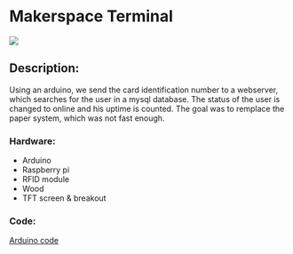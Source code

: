 # Makerspace Terminal
![](https://github.com/EmperorKayobi/MakerBorne/main/borne.jpg) 
## Description:
Using an arduino, we send the card identification number to a webserver, which searches for the user in a mysql database.
The status of the user is changed to online and his uptime is counted. The goal was to remplace the paper system, which was not fast enough.

### Hardware: 
- Arduino
- Raspberry pi
- RFID module
- Wood
- TFT screen & breakout
### Code:
[Arduino code](https://github.com/EmperorKayobi/MakerBorne/code/terminal.ino)
